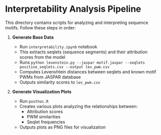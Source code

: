 # Interpretability Analysis Pipeline

This directory contains scripts for analyzing and interpreting sequence motifs. Follow these steps in order:

1. **Generate Base Data** 
   - Run `interpretability.ipynb` notebook
   - This extracts seqlets (sequence segments) and their attribution scores from the model
   - Runs `python levenstein.py --jaspar motif.jaspar --seqlets positive_seqlets.csv --output lev_pwm.csv`
   - Computes Levenshtein distances between seqlets and known motif PWMs from JASPAR database
   - Outputs similarity scores to `lev_pwm.csv`

2. **Generate Visualization Plots**
   - Run `posthoc.R`
   - Creates various plots analyzing the relationships between:
     - Attribution scores
     - PWM similarities 
     - Seqlet frequencies
   - Outputs plots as PNG files for visualization

